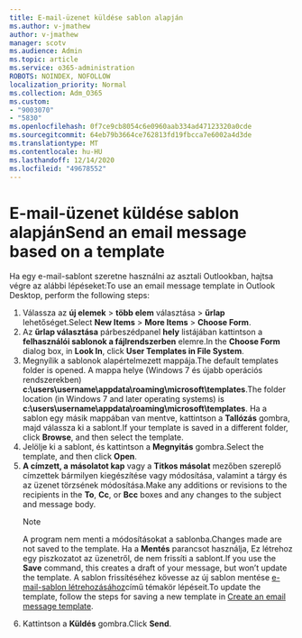 ```yaml
---
title: E-mail-üzenet küldése sablon alapján
ms.author: v-jmathew
author: v-jmathew
manager: scotv
ms.audience: Admin
ms.topic: article
ms.service: o365-administration
ROBOTS: NOINDEX, NOFOLLOW
localization_priority: Normal
ms.collection: Adm_O365
ms.custom:
- "9003070"
- "5830"
ms.openlocfilehash: 0f7ce9cb8054c6e0960aab334ad47123320a0cde
ms.sourcegitcommit: 64eb79b3664ce762813fd19fbcca7e6002a4d3de
ms.translationtype: MT
ms.contentlocale: hu-HU
ms.lasthandoff: 12/14/2020
ms.locfileid: "49678552"
---
```

# <a name="send-an-email-message-based-on-a-template"></a><span data-ttu-id="fc2a6-102">E-mail-üzenet küldése sablon alapján</span><span class="sxs-lookup"><span data-stu-id="fc2a6-102">Send an email message based on a template</span></span>

<span data-ttu-id="fc2a6-103">Ha egy e-mail-sablont szeretne használni az asztali Outlookban, hajtsa végre az alábbi lépéseket:</span><span class="sxs-lookup"><span data-stu-id="fc2a6-103">To use an email message template in Outlook Desktop, perform the following steps:</span></span>

1. <span data-ttu-id="fc2a6-104">Válassza az **új elemek**  >  **több elem** választása  >  **űrlap** lehetőséget.</span><span class="sxs-lookup"><span data-stu-id="fc2a6-104">Select **New Items** > **More Items** > **Choose Form**.</span></span>
2. <span data-ttu-id="fc2a6-105">Az **űrlap választása** párbeszédpanel **hely** listájában kattintson a **felhasználói sablonok a fájlrendszerben** elemre.</span><span class="sxs-lookup"><span data-stu-id="fc2a6-105">In the **Choose Form** dialog box, in **Look In**, click **User Templates in File System**.</span></span>
3. <span data-ttu-id="fc2a6-106">Megnyílik a sablonok alapértelmezett mappája.</span><span class="sxs-lookup"><span data-stu-id="fc2a6-106">The default templates folder is opened.</span></span> <span data-ttu-id="fc2a6-107">A mappa helye (Windows 7 és újabb operációs rendszerekben) **c:\users\username\appdata\roaming\microsoft\templates**.</span><span class="sxs-lookup"><span data-stu-id="fc2a6-107">The folder location (in Windows 7 and later operating systems) is **c:\users\username\appdata\roaming\microsoft\templates**.</span></span> <span data-ttu-id="fc2a6-108">Ha a sablon egy másik mappában van mentve, kattintson a **Tallózás** gombra, majd válassza ki a sablont.</span><span class="sxs-lookup"><span data-stu-id="fc2a6-108">If your template is saved in a different folder, click **Browse**, and then select the template.</span></span>
4. <span data-ttu-id="fc2a6-109">Jelölje ki a sablont, és kattintson a **Megnyitás** gombra.</span><span class="sxs-lookup"><span data-stu-id="fc2a6-109">Select the template, and then click **Open**.</span></span>
5. <span data-ttu-id="fc2a6-110">**A címzett, a** **másolatot kap** vagy a **Titkos másolat** mezőben szereplő címzettek bármilyen kiegészítése vagy módosítása, valamint a tárgy és az üzenet törzsének módosítása.</span><span class="sxs-lookup"><span data-stu-id="fc2a6-110">Make any additions or revisions to the recipients in the **To**, **Cc**, or **Bcc** boxes and any changes to the subject and message body.</span></span>
    > [!NOTE]
    > <span data-ttu-id="fc2a6-111">A program nem menti a módosításokat a sablonba.</span><span class="sxs-lookup"><span data-stu-id="fc2a6-111">Changes made are not saved to the template.</span></span> <span data-ttu-id="fc2a6-112">Ha a **Mentés** parancsot használja, Ez létrehoz egy piszkozatot az üzenetről, de nem frissíti a sablont.</span><span class="sxs-lookup"><span data-stu-id="fc2a6-112">If you use the **Save** command, this creates a draft of your message, but won’t update the template.</span></span> <span data-ttu-id="fc2a6-113">A sablon frissítéséhez kövesse az új sablon mentése [e-mail-sablon létrehozásához](https://support.microsoft.com/office/create-an-email-message-template-43ec7142-4dd0-4351-8727-bd0977b6b2d1)című témakör lépéseit.</span><span class="sxs-lookup"><span data-stu-id="fc2a6-113">To update the template, follow the steps for saving a new template in [Create an email message template](https://support.microsoft.com/office/create-an-email-message-template-43ec7142-4dd0-4351-8727-bd0977b6b2d1).</span></span>
6. <span data-ttu-id="fc2a6-114">Kattintson a **Küldés** gombra.</span><span class="sxs-lookup"><span data-stu-id="fc2a6-114">Click **Send**.</span></span>
